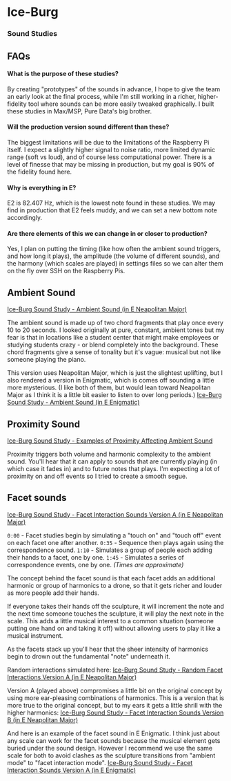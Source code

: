 # Ice-Burg
### Sound Studies

## FAQs

#### What is the purpose of these studies?
By creating "prototypes" of the sounds in advance, I hope to give the team an early look at the final process, while I'm still working in a richer, higher-fidelity tool where sounds can be more easily tweaked graphically. I built these studies in Max/MSP, Pure Data's big brother.

#### Will the production version sound different than these?
The biggest limitations will be due to the limitations of the Raspberry Pi itself. I expect a slightly higher signal to noise ratio, more limited dynamic range (soft vs loud), and of course less computational power. There is a level of finesse that may be missing in production, but my goal is 90% of the fidelity found here.

#### Why is everything in E?
E2 is 82.407 Hz, which is the lowest note found in these studies. We may find in production that E2 feels muddy, and we can set a new bottom note accordingly.

#### Are there elements of this we can change in or closer to production?
Yes, I plan on putting the timing (like how often the ambient sound triggers, and how long it plays), the amplitude (the volume of different sounds), and the harmony (which scales are played) in settings files so we can alter them on the fly over SSH on the Raspberry Pis.

## Ambient Sound
[Ice-Burg Sound Study - Ambient Sound (in E Neapolitan Major)](https://clyp.it/3cxbvcp3)

The ambient sound is made up of two chord fragments that play once every 10 to 20 seconds. I looked originally at pure, constant, ambient tones but my fear is that in locations like a student center that might make employees or studying students crazy - or blend completely into the background. These chord fragments give a sense of tonality but it's vague: musical but not like someone playing the piano.

This version uses Neapolitan Major, which is just the slightest uplifting, but I also rendered a version in Enigmatic, which is comes off sounding a little more mysterious. (I like both of them, but would lean toward Neapolitan Major as I think it is a little bit easier to listen to over long periods.)
[Ice-Burg Sound Study - Ambient Sound (in E Enigmatic)](https://clyp.it/qqfkvaw2)

## Proximity Sound
[Ice-Burg Sound Study - Examples of Proximity Affecting Ambient Sound](https://clyp.it/14i1hz3d)

Proximity triggers both volume and harmonic complexity to the ambient sound. You'll hear that it can apply to sounds that are currently playing (in which case it fades in) and to future notes that plays. I'm expecting a lot of proximity on and off events so I tried to create a smooth segue.

## Facet sounds
[Ice-Burg Sound Study - Facet Interaction Sounds Version A (in E Neapolitan Major)](https://clyp.it/clcqbibw)

`0:00` - Facet studies begin by simulating a "touch on" and "touch off" event on each facet one after another.
`0:35` - Sequence then plays again using the correspondence sound.
`1:10` - Simulates a group of people each adding their hands to a facet, one by one.
`1:45` - Simulates a series of correspondence events, one by one.
_(Times are approximate)_

The concept behind the facet sound is that each facet adds an additional harmonic or group of harmonics to a drone, so that it gets richer and louder as more people add their hands.

If everyone takes their hands off the sculpture, it will increment the note and the next time someone touches the sculpture, it will play the next note in the scale. This adds a little musical interest to a common situation (someone putting one hand on and taking it off) without allowing users to play it like a musical instrument.

As the facets stack up you'll hear that the sheer intensity of harmonics begin to drown out the fundamental "note" underneath it.

Random interactions simulated here:
[Ice-Burg Sound Study - Random Facet Interactions Version A (in E Neapolitan Major)](https://clyp.it/tfh33rgf)

Version A (played above) compromises a little bit on the original concept by using more ear-pleasing combinations of harmonics. This is a version that is more true to the original concept, but to my ears it gets a little shrill with the higher harmonics:
[Ice-Burg Sound Study - Facet Interaction Sounds Version B (in E Neapolitan Major)](https://clyp.it/nyfey1lj)

And here is an example of the facet sound in E Enigmatic. I think just about any scale can work for the facet sounds because the musical element gets buried under the sound design. However I recommend we use the same scale for both to avoid clashes as the sculpture transitions from "ambient mode" to "facet interaction mode".
[Ice-Burg Sound Study - Facet Interaction Sounds Version A (in E Enigmatic)](https://clyp.it/ns4st3nm)
